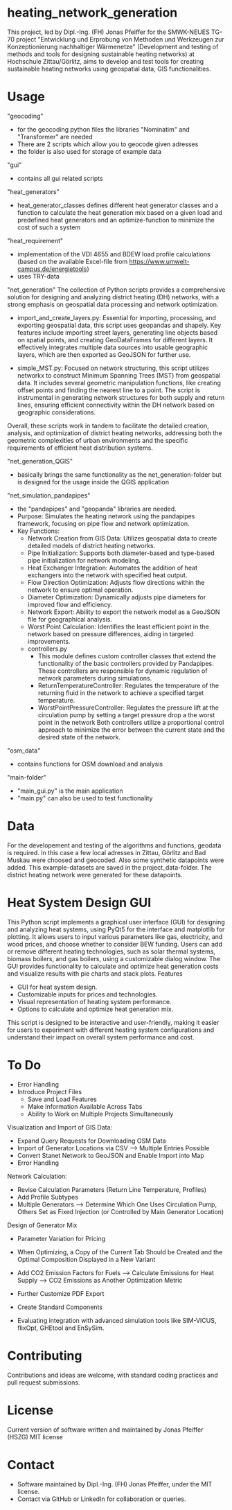 # heating_network_generation

This project, led by Dipl.-Ing. (FH) Jonas Pfeiffer for the SMWK-NEUES TG-70 project "Entwicklung und Erprobung von Methoden und Werkzeugen zur Konzeptionierung nachhaltiger Wärmenetze" (Development and testing of methods and tools for designing sustainable heating networks) at Hochschule Zittau/Görlitz, aims to develop and test tools for creating sustainable heating networks using geospatial data, GIS functionalities.

# Usage

"geocoding"
- for the geocoding python files the libraries "Nominatim" and "Transformer" are needed
- There are 2 scripts which allow you to geocode given adresses
- the folder is also used for storage of example data

"gui"
- contains all gui related scripts

"heat_generators"
- heat_generator_classes defines different heat generator classes and a function to calculate the heat generation mix based on a given load and predefined heat generators and an optimize-function to minimize the cost of such a system

"heat_requirement"
- implementation of the VDI 4655 and BDEW load profile calculations (based on the available Excel-file from https://www.umwelt-campus.de/energietools)
- uses TRY-data

"net_generation"
The collection of Python scripts provides a comprehensive solution for designing and analyzing district heating (DH) networks, with a strong emphasis on geospatial data processing and network optimization.
- import_and_create_layers.py: Essential for importing, processing, and exporting geospatial data, this script uses geopandas and shapely. Key features include importing street layers, generating line objects based on spatial points, and creating GeoDataFrames for different layers. It effectively integrates multiple data sources into usable geographic layers, which are then exported as GeoJSON for further use.

- simple_MST.py: Focused on network structuring, this script utilizes networkx to construct Minimum Spanning Trees (MST) from geospatial data. It includes several geometric manipulation functions, like creating offset points and finding the nearest line to a point. The script is instrumental in generating network structures for both supply and return lines, ensuring efficient connectivity within the DH network based on geographic considerations.

Overall, these scripts work in tandem to facilitate the detailed creation, analysis, and optimization of district heating networks, addressing both the geometric complexities of urban environments and the specific requirements of efficient heat distribution systems.

"net_generation_QGIS"
- basically brings the same functionality as the net_generation-folder but is designed for the usage inside the QGIS application

"net_simulation_pandapipes"
- the "pandapipes" and "geopanda" libraries are needed.
- Purpose: Simulates the heating network using the pandapipes framework, focusing on pipe flow and network optimization.
- Key Functions:
  - Network Creation from GIS Data: Utilizes geospatial data to create detailed models of district heating networks.
  - Pipe Initialization: Supports both diameter-based and type-based pipe initialization for network modeling.
  - Heat Exchanger Integration: Automates the addition of heat exchangers into the network with specified heat output.
  - Flow Direction Optimization: Adjusts flow directions within the network to ensure optimal operation.
  - Diameter Optimization: Dynamically adjusts pipe diameters for improved flow and efficiency.
  - Network Export: Ability to export the network model as a GeoJSON file for geographical analysis.
  - Worst Point Calculation: Identifies the least efficient point in the network based on pressure differences, aiding in targeted improvements.
  - controllers.py
    - This module defines custom controller classes that extend the functionality of the basic controllers provided by Pandapipes. These controllers are responsible for dynamic regulation of network parameters during simulations.
    - ReturnTemperatureController: Regulates the temperature of the returning fluid in the network to achieve a specified target temperature.
    - WorstPointPressureController: Regulates the pressure lift at the circulation pump by setting a target pressure drop a the worst point in the network
    Both controllers utilize a proportional control approach to minimize the error between the current state and the desired state of the network.

"osm_data"
- contains functions for OSM download and analysis

"main-folder"
- "main_gui.py" is the main application
- "main.py" can also be used to test functionality

# Data
For the developement and testing of the algorithms and functions, geodata is required. In this case a few local adresses in Zittau, Görlitz and Bad Muskau were choosed and geocoded. Also some synthetic datapoints were added. This example-datasets are saved in the project_data-folder. The district heating network were generated for these datapoints.

# Heat System Design GUI

This Python script implements a graphical user interface (GUI) for designing and analyzing heat systems, using PyQt5 for the interface and matplotlib for plotting. It allows users to input various parameters like gas, electricity, and wood prices, and choose whether to consider BEW funding. Users can add or remove different heating technologies, such as solar thermal systems, biomass boilers, and gas boilers, using a customizable dialog window. The GUI provides functionality to calculate and optimize heat generation costs and visualize results with pie charts and stack plots.
Features
  - GUI for heat system design.
  - Customizable inputs for prices and technologies.
  - Visual representation of heating system performance.
  - Options to calculate and optimize heat generation mix.

This script is designed to be interactive and user-friendly, making it easier for users to experiment with different heating system configurations and understand their impact on overall system performance and cost.

# To Do

- Error Handling
- Introduce Project Files
    - Save and Load Features
    - Make Information Available Across Tabs
    - Ability to Work on Multiple Projects Simultaneously

Visualization and Import of GIS Data:
  - Expand Query Requests for Downloading OSM Data
  - Import of Generator Locations via CSV --> Multiple Entries Possible
  - Convert Stanet Network to GeoJSON and Enable Import into Map
  - Error Handling

Network Calculation:
  - Revise Calculation Parameters (Return Line Temperature, Profiles)
  - Add Profile Subtypes
  - Multiple Generators --> Determine Which One Uses Circulation Pump, Others Set as Fixed Injection (or Controlled by Main Generator Location)

Design of Generator Mix
  - Parameter Variation for Pricing
  - When Optimizing, a Copy of the Current Tab Should be Created and the Optimal Composition Displayed in a New Variant
  - Add CO2 Emission Factors for Fuels --> Calculate Emissions for Heat Supply --> CO2 Emissions as Another Optimization Metric
  - Further Customize PDF Export
  - Create Standard Components

- Evaluating integration with advanced simulation tools like SIM-VICUS, flixOpt, GHEtool and EnSySim.
  
# Contributing

Contributions and ideas are welcome, with standard coding practices and pull request submissions.

# License
Current version of software written and maintained by Jonas Pfeiffer (HSZG)
MIT license


# Contact
  - Software maintained by Dipl.-Ing. (FH) Jonas Pfeiffer, under the MIT license.
  - Contact via GitHub or LinkedIn for collaboration or queries.

